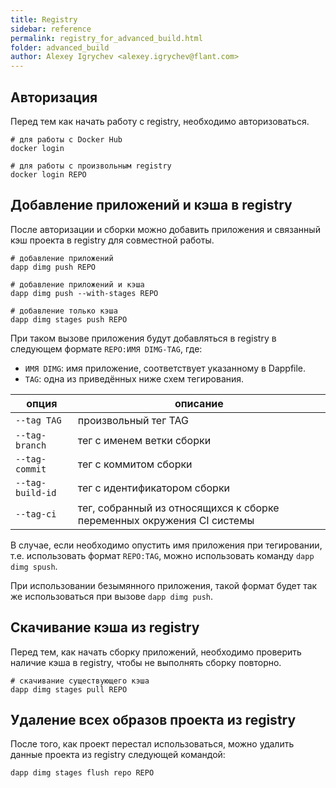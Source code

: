 ```yaml
---
title: Registry
sidebar: reference
permalink: registry_for_advanced_build.html
folder: advanced_build
author: Alexey Igrychev <alexey.igrychev@flant.com>
---
```


## Авторизация

Перед тем как начать работу с registry, необходимо авторизоваться.

```shell
# для работы с Docker Hub
docker login
```

```shell
# для работы с произвольным registry
docker login REPO
```

## Добавление приложений и кэша в registry

После авторизации и сборки можно добавить приложения и связанный кэш проекта в registry для совместной работы.

```
# добавление приложений
dapp dimg push REPO

# добавление приложений и кэша
dapp dimg push --with-stages REPO

# добавление только кэша
dapp dimg stages push REPO
```

При таком вызове приложения будут добавляться в registry в следующем формате `REPO:ИМЯ DIMG-TAG`, где:
* `ИМЯ DIMG`: имя приложение, соответствует указанному в Dappfile.
* `TAG`: одна из приведённых ниже схем тегирования.

| опция | описание |
| ----- | -------- |
| `--tag TAG` | произвольный тег TAG |
| `--tag-branch` | тег с именем ветки сборки |
| `--tag-commit` | тег с коммитом сборки |
| `--tag-build-id` | тег с идентификатором сборки |
| `--tag-ci` | тег, собранный из относящихся к сборке переменных окружения CI системы |

В случае, если необходимо опустить имя приложения при тегировании, т.е. использовать формат `REPO:TAG`, можно использовать команду `dapp dimg spush`.

При использовании безымянного приложения, такой формат будет так же использоваться при вызове `dapp dimg push`.

## Скачивание кэша из registry

Перед тем, как начать сборку приложений, необходимо проверить наличие кэша в registry, чтобы не выполнять сборку повторно.

```shell
# скачивание существующего кэша
dapp dimg stages pull REPO
```

## Удаление всех образов проекта из registry

После того, как проект перестал использоваться, можно удалить данные проекта из registry следующей командой:

```shell
dapp dimg stages flush repo REPO
```
